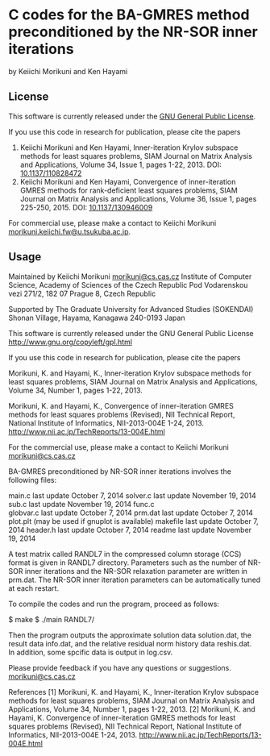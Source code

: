 # C codes for the BA-GMRES method preconditioned by the NR-SOR inner iterations 

by Keiichi Morikuni and Ken Hayami

## License

This software is currently released under the [GNU General Public License](http://www.gnu.org/copyleft/gpl.html).

If you use this code in research for publication, please cite the papers

1. Keiichi Morikuni and Ken Hayami, Inner-iteration Krylov subspace methods for least squares problems, SIAM Journal on Matrix Analysis and Applications, Volume 34, Issue 1, pages 1-22, 2013. DOI: [10.1137/110828472](https://doi.org/10.1137/110828472)
2. Keiichi Morikuni and Ken Hayami, Convergence of inner-iteration GMRES methods for rank-deficient least squares problems, SIAM Journal on Matrix Analysis and Applications, Volume 36, Issue 1, pages 225-250, 2015. DOI: [10.1137/130946009](https://doi.org/10.1137/130946009)

For commercial use, please make a contact to
Keiichi Morikuni [morikuni.keiichi.fw@u.tsukuba.ac.jp](mailto:morikuni.keiichi.fw@u.tsukuba.ac.jp).

## Usage

Maintained by
 Keiichi Morikuni <morikuni@cs.cas.cz>
 Institute of Computer Science, Academy of Sciences of the Czech Republic
 Pod Vodarenskou vezi 271/2, 182 07 Prague 8, Czech Republic


Supported by 
 The Graduate University for Advanced Studies (SOKENDAI)
 Shonan Village, Hayama, Kanagawa 240-0193 Japan


This software is currently released under the GNU General Public License
http://www.gnu.org/copyleft/gpl.html


If you use this code in research for publication, please cite the papers

Morikuni, K. and Hayami, K., 
Inner-iteration Krylov subspace methods for least squares problems,
SIAM Journal on Matrix Analysis and Applications, Volume 34, Number 1, 
pages 1-22, 2013.

Morikuni, K. and Hayami, K., 
Convergence of inner-iteration GMRES methods for least squares problems (Revised), 
NII Technical Report, National Institute of Informatics, NII-2013-004E 1-24, 2013.
http://www.nii.ac.jp/TechReports/13-004E.html


For the commercial use, please make a contact to 
Keiichi Morikuni morikuni@cs.cas.cz


BA-GMRES preconditioned by NR-SOR inner iterations involves the following files:

   main.c 		last update October 7, 2014
   solver.c		last update November 19, 2014
   sub.c      last update November 19, 2014
   func.c	
   globvar.c	last update October 7, 2014
   prm.dat		last update October 7, 2014
   plot.plt		(may be used if gnuplot is available)
   makefile		last update October 7, 2014
   header.h   last update October 7, 2014
   readme     last update November 19, 2014

A test matrix called RANDL7 in the compressed column storage (CCS) format 
is given in RANDL7 directory. Parameters such as the number of NR-SOR inner 
iterations and the NR-SOR relaxation parameter are written in prm.dat.
The NR-SOR inner iteration parameters can be automatically tuned at each restart.


To compile the codes and run the program, proceed as follows:

  $ make 
  $ ./main RANDL7/

Then the program outputs the approximate solution data solution.dat,
the result data info.dat, and the relative residual norm history data reshis.dat.  
In addition, some spcific data is output in log.csv.

Please provide feedback if you have any questions or suggestions.
morikuni@cs.cas.cz


References
[1] Morikuni, K. and Hayami, K., 
Inner-iteration Krylov subspace methods for least squares problems,
SIAM Journal on Matrix Analysis and Applications, Volume 34, Number 1, pages 1-22, 2013.
[2] Morikuni, K. and Hayami, K.
Convergence of inner-iteration GMRES methods for least squares problems (Revised), 
NII Technical Report, National Institute of Informatics, NII-2013-004E 1-24, 2013.
http://www.nii.ac.jp/TechReports/13-004E.html
